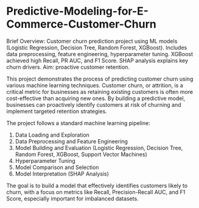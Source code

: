 # Predictive-Modeling-for-E-Commerce-Customer-Churn
Brief Overview: Customer churn prediction project using ML models (Logistic Regression, Decision Tree, Random Forest, XGBoost). Includes data preprocessing, feature engineering, hyperparameter tuning. XGBoost achieved high Recall, PR AUC, and F1 Score. SHAP analysis explains key churn drivers. Aim: proactive customer retention.

This project demonstrates the process of predicting customer churn using various machine learning techniques. Customer churn, or attrition, is a critical metric for businesses as retaining existing customers is often more cost-effective than acquiring new ones. By building a predictive model, businesses can proactively identify customers at risk of churning and implement targeted retention strategies.

The project follows a standard machine learning pipeline:
1. Data Loading and Exploration
2. Data Preprocessing and Feature Engineering
3. Model Building and Evaluation (Logistic Regression, Decision Tree, Random Forest, XGBoost, Support Vector Machines)
4. Hyperparameter Tuning
5. Model Comparison and Selection
6. Model Interpretation (SHAP Analysis)

The goal is to build a model that effectively identifies customers likely to churn, with a focus on metrics like Recall, Precision-Recall AUC, and F1 Score, especially important for imbalanced datasets.

